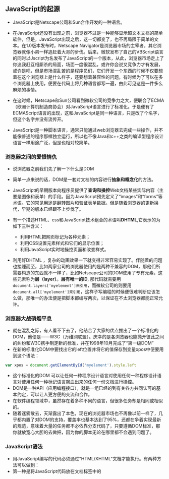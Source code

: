 ## JavaScript的起源

- JavaScript是Netscape公司和Sun合作开发的一种语言。
- 在JavaScript还没有出现之前，浏览器不过是一种能够显示超文本文档的简单软件，但是，JavaScript出现之后，这一切都变了，也不再局限于简单的文本。在1.0版本发布时，Netscape Navigator是浏览器市场的主宰者，其它浏览器就像小弟一样追赶着大哥的步伐。后来，微软发布了自己的VBScript语言的同时以Jscript为名发布了JavaScript的一个版本，从此，浏览器市场走上了你追我赶互相厮杀的局面，场面一度很混乱，或许你会说又竞争力才有发展，或许是吧，但是市场混乱苦的是程序员们，它们开发一个东西的时候不仅要想着在这个浏览器上是什么样子，还要想着兼容性的问题，有时候为了可以在多个浏览器上使用，便要在代码上将几种语言都写一遍，由此可见这是一件多么麻烦的事情。
- 在这时候，Netscape和Sun公司看到微软公司的竞争力之大，便联合了ECMA（欧洲计算机制造商协会）对JavaScript语言进行了标准化。于是便有了ECMAScript语言的出现，这和JavaScript是同一种语言，只是改了个名字，但这个名字并没有流传开。

- JavaScript是一种脚本语言，通常只能通过web浏览器去完成一些操作，并不能像普通的程序那样独立运行，所以也不像Java和c++之类的编译型程序设计语言一样用途广泛，但是也相对较简单。

### 浏览器之间的爱恨情仇

- 说浏览器之前我们先了解一下什么是DOM
- 简单一点来说的话，DOM是一套对文档的内容进行**抽象和概念化**的方法。
- JavaScript的早期版本向程序员提供了**查询和操控**Web文档某些实际内容（主要是图像和表单）的手段。因为JavaScript预先定义了“images”和“forms”等术语。它的常见用途是翻转图片和验证表单数据。但是随着浏览器的更新换代，早期的版本已经跟不上步伐了。
- 有一个描述HTML、css和JavaScript技术组合的术语叫**DHTML**,它表示的为如下三种含义：
  - 利用HTML把网页标记为各种元素；
  - 利用CSS设置元素样式和它们的显示位置；
  - 利用JavaScript实时地操控页面和改变样式。

- 利用好DHTML ，复杂的动画效果一下就变得非常容易实现了。伴随着的问题也接踵而至，比如两家公司的浏览器使用的是两种不兼容的DOM，那他们所需要构造的东西就不一样了，比如Netscape公司的DOM使用了专有元素，这些元素称为**层（layer）**。**层有唯一的ID**, 那代码就需要用`document.layers['myelement']来引用`，而微软公司的则要用`document.all['myelement']来引用`，这样子写编程的时候便很难判断应该怎么做，那唯一的办法便是把脚本都编写两次，以保证在不太浏览器都能正常允许。

### 浏览器大战硝烟平息

- 就在混乱之际，有人看不下去了，他结合了大家的优点推出了一个标准化的DOM，他便是——W3C（万维网联盟）。庆幸的是各浏览器也能抛开彼此之间的纠纷和W3C携手制定新的标准，并在1998年10月完成了“第一级DOM”
- 在新的标准化DOM中要找出它的left位置并将它的值保存到变量xpos中便要用到这个语法：

```js
var xpos = document.getElementById('myelement').style.left
```

- 这个标准化的DOM 可以让任何一种程序设计语言对使用任何一种程序设计语言对使用任何一种标记语言飙血出来的任何一份文档进行操控。
- DOM是一种API（应用编程接口），就是一组已经的到有关各方共同认可的基本约定，可以让人更方便的交流和合作。
- 在软件编程领域中，虽然存在着多种不同的语言，但很多任务却是相同或相似的。
- 随着迷雾散去，天渐露出了本色，现在的浏览器市场也不再像以前一样了，几乎都内置了对DOM的支持，覆盖率也基本达到了95%，还都在争着实现最新的规范，意味着大量的任务都不必依靠分支代码了，只要遵循DOM标准，那你就放宽心大胆的去做把，因为你的脚本无论在哪里都不会遇到问题了。

### JavaScript语法

- 用JavaScript编写的代码必须通过"HTML/XHTML"文档才能执行。有两种方法可以做到：
- 第一种是将JavaScript代码放在文档<head>标签中的<script>标签之间：

```html
<!DOCTYPE html>
<html lang="en">
<head>
    <meta charset="UTF-8">
    <meta http-equiv="X-UA-Compatible" content="IE=edge">
    <meta name="viewport" content="width=device-width, initial-scale=1.0">
    <title>Document</title>
    <script>
        JavaScript goes here...
    </script>
</head>
<body>
   
</body>
</html>
```

- 第二种是把JavaScript代码存为一个扩展名为`.js`的独立文件中，典型的做法是在文档的<head>部分放一个<script>标签，并把它的src属性指向该文件：

```html
<!DOCTYPE html>
<html lang="en">
<head>
    <meta charset="UTF-8">
    <meta http-equiv="X-UA-Compatible" content="IE=edge">
    <meta name="viewport" content="width=device-width, initial-scale=1.0">
    <title>Document</title>
    <script src="text.js"></script>
</head>
<body>
    
   
</body>
</html>
```

- 但是最好的做法是把<script>标签放到html文档的最后，</body>标签之前

```html
<!DOCTYPE html>
<html lang="en">
<head>
    <meta charset="UTF-8">
    <meta http-equiv="X-UA-Compatible" content="IE=edge">
    <meta name="viewport" content="width=device-width, initial-scale=1.0">
    <title>Document</title>
   
</head>
<body>
     <script src="text.js"></script>
   
</body>
</html>
```

- 程序设计语言分为解释型和编译型两大类，Java或c++等语言需要一个编译器，它能够把**用Java等高级语言编写出的源代码翻译为直接在计算机上执行的文件**，这是**编译型**的；**解释型程序设计语言**不需要编译器，它们**只需要解释器**，比如浏览器中的JavaScript解释器将直接读入源代码并执行没浏览器中如果没有解释器，代码就无法执行。
- 编译型语言编写的而代码有错误时在编译阶段就能被发现，但是解释型语言代码中的错误只能等到解释器执行到有关代码时才能被发现，于解释型语言相比，编译型语言往往速度更快，可移植性更好，但是学起来也更难。

#### 1.语句

用JavaScript编写的脚本和其他语言编写的脚本一样，都是由一系列的指令构成的，这些指令叫做语句。只有按照正确的语法编写的语句才能得到正确的解释

- JavaScript语句是构成任何一个脚本的基本单位。只需简单的把各条语句放在不同的行上就可以分隔它们了，或者放在同一行上然后用分号来分隔开：

```js
first statement;
second statement;
```

```js
first statement;second statement;
```

#### 2.注释

注释可以很好的帮你理解一些代码在扮演什么角色，但是只是作为提醒自己一些信息的方式，这个时候你希望JavaScript解释器可以直接忽略掉这些信息，那么你便需要将它们注释掉。

- 注释有多种方式
- 第一种是用两个斜线作为一行的开始，但是它只作用于一行，所以要在每一行的开头都加上双斜线

```js
//注释掉一行
```

- 第二种是开头用一个斜线和一个星号（`/*`） ，在注释内容的末尾加上一个星号和一个斜线（`*/`），这种方法适用于注释多行的时候

```js
/*哥俩好啊
五魁首啊
六六六
快喝酒
*/
```

#### 3.变量

- 在生活中有的东西是带有变动的有的是固定的，这在代码中同样适用，在代码中将一个值存入变量的操作称为赋值，比如赋予年龄一个值便是`age=20;`,
- **在JavaScript中允许程序员直接对变量赋值而不用事先声明**，如果在某个变量赋值之前没有声明的话，那么赋值操作将自动声明该变量。当然，这在许多程序设计语言中是不允许的，很多语言要求在使用任何变量之前必须先对它做出个介绍，也叫**声明**。你可以单独声明每一个变量，也可以用一条语句一次声明多个变量，只需要用逗号隔开就可以了：

```js
var mood;
var age;
```

```js
var mood,age;
```

- 或者你可以将声明和对变量的赋值一次完成,这是最有效率的做法：

```js
var mood="sad",age="20";
```

- JavaScript语法不允许变量名中包含空格或标点符号（美元符号”$“例外），它允许包含字母、数字、美元符号和下划线（但第一个字符不允许是数字），为了容易阅读可以在变量名的适当位置插入下划线：

```js
var my_mood="sad";
```

- 还有一种是使用驼峰格式，删除中间的而空白（下划线），后面的每个新单词改用大写字母开头，通常驼峰格式是函数名、方法名和对象属性名命名的首选格式：

```js
var myMood="sad";
```

#### 4. 数据类型

- 有些其他的语言要求在**声明变量的同时还必须同时声明变量的数据类型**，这种做法称为**类型声明**。
- 必须明确类型声明的语言称为**强类型语言**。不需要进行类型声明，因此它是一种**弱类型语言**。

JavaScript中最重要的几种数据类型

1. 字符串

   **字符串由零个或多个字符构成**。字符包括（但不限于）字母、数字、标点符号和空格。**字符串必须包在引号里**，单引号或双引号都可以。

   ```js
   var mood="sad";
   var mood='sad';
   ```

   如果字符串包含双引号，就把整个字符串放在单引号里；如果字符串包含单引号，就把整个字符串放在双引号里，要保证在字母之间用单引号能被当成这个字符串的一部分而不是一个结束的标志时，我们就需要对这个字符进行转义，JavaScript用反斜线对字符进行转义：

   ```js
   var mood = 'don\'t ask';
   ```

   如果想用双引号来包住一个本身就包含双引号的字符串，就必须用反斜线对字符串中的双引号进行转义：

   ```js
   var height = "about 5'10\" tall;
   ```

2. 数值

   如果想给一个变量赋一个数值，不用限定它必须是一个整数。JavaScript允许使用带小数点的数值，并且允许任意位小数，也可以使用负数，这样的数称为浮点数：

   ```js
   var age = 22.22;
   var temperature = -20;
   var temperature = -20.2222;
   ```

   

3. 布尔值

   布尔数据只有两个可选值——true或false。

   所有的电子电路只能识别和使用布尔数据：电路中有电流或是没有电流。不管是使用术语true和false、yes和no或者1和0，重要的是只能取两种可取值中的一种。

   布尔值不是字符串，千万不要把布尔值用引号括起来。布尔值false与字符串值"false"是两码事！

   ```js
   /*将变量设置为布尔值ture*/
   var married = true;
   /*将变量设置为字符串"true"*/
   var married = "true";
   ```

   

   